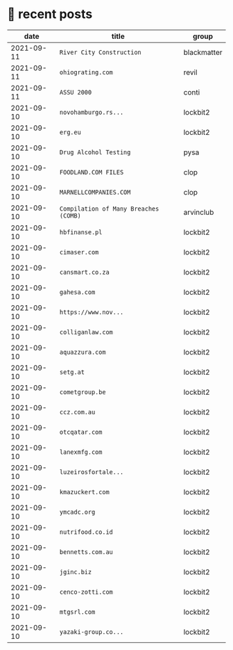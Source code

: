 # 📰 recent posts

| date | title | group |
|---|---|---|
| 2021-09-11 | `River City Construction` | blackmatter |
| 2021-09-11 | `ohiograting.com` | revil |
| 2021-09-11 | `ASSU 2000` | conti |
| 2021-09-10 | `novohamburgo.rs... ` | lockbit2 |
| 2021-09-10 | `erg.eu ` | lockbit2 |
| 2021-09-10 | `Drug Alcohol Testing` | pysa |
| 2021-09-10 | `FOODLAND.COM FILES  ` | clop |
| 2021-09-10 | `MARNELLCOMPANIES.COM` | clop |
| 2021-09-10 | `Compilation of Many Breaches (COMB)` | arvinclub |
| 2021-09-10 | `hbfinanse.pl ` | lockbit2 |
| 2021-09-10 | `cimaser.com ` | lockbit2 |
| 2021-09-10 | `cansmart.co.za ` | lockbit2 |
| 2021-09-10 | `gahesa.com ` | lockbit2 |
| 2021-09-10 | `https://www.nov... ` | lockbit2 |
| 2021-09-10 | `colliganlaw.com` | lockbit2 |
| 2021-09-10 | `aquazzura.com ` | lockbit2 |
| 2021-09-10 | `setg.at ` | lockbit2 |
| 2021-09-10 | `cometgroup.be ` | lockbit2 |
| 2021-09-10 | `ccz.com.au ` | lockbit2 |
| 2021-09-10 | `otcqatar.com ` | lockbit2 |
| 2021-09-10 | `lanexmfg.com ` | lockbit2 |
| 2021-09-10 | `luzeirosfortale... ` | lockbit2 |
| 2021-09-10 | `kmazuckert.com ` | lockbit2 |
| 2021-09-10 | `ymcadc.org ` | lockbit2 |
| 2021-09-10 | `nutrifood.co.id ` | lockbit2 |
| 2021-09-10 | `bennetts.com.au ` | lockbit2 |
| 2021-09-10 | `jginc.biz ` | lockbit2 |
| 2021-09-10 | `cenco-zotti.com ` | lockbit2 |
| 2021-09-10 | `mtgsrl.com ` | lockbit2 |
| 2021-09-10 | `yazaki-group.co... ` | lockbit2 |
